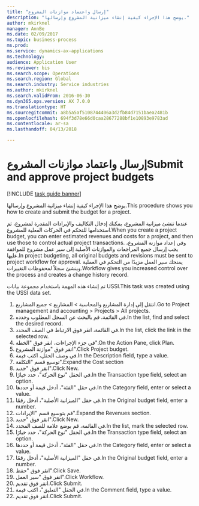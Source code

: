 ```yaml
--- 
title: "إرسال واعتماد موازنات المشروع‬"
description: "يوضح هذا الإجراء كيفية إنشاء ميزانية المشروع وإرسالها."
author: mkirknel
manager: AnnBe
ms.date: 02/09/2017
ms.topic: business-process
ms.prod: 
ms.service: dynamics-ax-applications
ms.technology: 
audience: Application User
ms.reviewer: bis
ms.search.scope: Operations
ms.search.region: Global
ms.search.industry: Service industries
ms.author: mkirknel
ms.search.validFrom: 2016-06-30
ms.dyn365.ops.version: AX 7.0.0
ms.translationtype: HT
ms.sourcegitcommit: a8b5a5af5108744406a3d2fb84d7151baea2481b
ms.openlocfilehash: 694f3d78e66d0caa28677288bf1e10893e9783ad
ms.contentlocale: ar-sa
ms.lasthandoff: 04/13/2018

---
```

# <a name="submit-and-approve-project-budgets"></a><span data-ttu-id="b5150-103">إرسال واعتماد موازنات المشروع‬</span><span class="sxs-lookup"><span data-stu-id="b5150-103">Submit and approve project budgets</span></span>

[!INCLUDE [task guide banner](../../includes/task-guide-banner.md)]

<span data-ttu-id="b5150-104">يوضح هذا الإجراء كيفية إنشاء ميزانية المشروع وإرسالها.</span><span class="sxs-lookup"><span data-stu-id="b5150-104">This procedure shows you how to create and submit the budget for a project.</span></span> 

<span data-ttu-id="b5150-105">عندما تنشئ ميزانية المشروع، يمكنك إدخال التكاليف والإيرادات المقدرة لمشروع، ثم استخدامها للتحكم في الحركات الفعلية للمشروع.</span><span class="sxs-lookup"><span data-stu-id="b5150-105">When you create a project budget, you can enter estimated revenues and costs for a project, and then use those to control actual project transactions.</span></span> <span data-ttu-id="b5150-106">وفي إعداد موازنة المشروع، يجب إرسال جميع المراجعات والموازنات الأصلية إلى سير عمل مشروع للموافقة عليها.</span><span class="sxs-lookup"><span data-stu-id="b5150-106">In project budgeting, all original budgets and revisions must be sent to project workflow for approval.</span></span> <span data-ttu-id="b5150-107">يمنحك سير العمل مزيدًا من التحكم في العملية وينشئ سجلاً لمحفوظات التغييرات.</span><span class="sxs-lookup"><span data-stu-id="b5150-107">Workflow gives you increased control over the process and creates a change history record.</span></span>

<span data-ttu-id="b5150-108">تم إنشاء هذه المهمة باستخدام مجموعة بيانات USSI.</span><span class="sxs-lookup"><span data-stu-id="b5150-108">This task was created using the USSI data set.</span></span>

1. <span data-ttu-id="b5150-109">انتقل إلى إدارة المشاريع والمحاسبة > المشاريع > جميع المشاريع.</span><span class="sxs-lookup"><span data-stu-id="b5150-109">Go to Project management and accounting > Projects > All projects.</span></span>
2. <span data-ttu-id="b5150-110">في القائمة، قم بالبحث عن السجل المطلوب وحدده.</span><span class="sxs-lookup"><span data-stu-id="b5150-110">In the list, find and select the desired record.</span></span>
3. <span data-ttu-id="b5150-111">في القائمة، انقر فوق الارتباط في الصف المحدد.</span><span class="sxs-lookup"><span data-stu-id="b5150-111">In the list, click the link in the selected row.</span></span>
4. <span data-ttu-id="b5150-112">في جزء الإجراءات، انقر فوق "الخطة".</span><span class="sxs-lookup"><span data-stu-id="b5150-112">On the Action Pane, click Plan.</span></span>
5. <span data-ttu-id="b5150-113">انقر فوق "موازنة المشروع".</span><span class="sxs-lookup"><span data-stu-id="b5150-113">Click Project budget.</span></span>
6. <span data-ttu-id="b5150-114">في وصف الحقل، اكتب قيمة.</span><span class="sxs-lookup"><span data-stu-id="b5150-114">In the Description field, type a value.</span></span>
7. <span data-ttu-id="b5150-115">توسيع قسم "التكلفة".</span><span class="sxs-lookup"><span data-stu-id="b5150-115">Expand the Cost section</span></span>
8. <span data-ttu-id="b5150-116">انقر فوق "جديد".</span><span class="sxs-lookup"><span data-stu-id="b5150-116">Click New.</span></span>
9. <span data-ttu-id="b5150-117">في الحقل "نوع الحركة"، حدد خيارًا.</span><span class="sxs-lookup"><span data-stu-id="b5150-117">In the Transaction type field, select an option.</span></span>
10. <span data-ttu-id="b5150-118">في حقل "الفئة"، أدخل قيمة أو حددها.</span><span class="sxs-lookup"><span data-stu-id="b5150-118">In the Category field, enter or select a value.</span></span>
11. <span data-ttu-id="b5150-119">في حقل "الميزانية الأصلية"، أدخل رقمًا.</span><span class="sxs-lookup"><span data-stu-id="b5150-119">In the Original budget field, enter a number.</span></span>
12. <span data-ttu-id="b5150-120">قم بتوسيع قسم "الإيرادات‬".</span><span class="sxs-lookup"><span data-stu-id="b5150-120">Expand the Revenues section.</span></span>
13. <span data-ttu-id="b5150-121">انقر فوق "جديد".</span><span class="sxs-lookup"><span data-stu-id="b5150-121">Click New.</span></span>
14. <span data-ttu-id="b5150-122">في القائمة، قم بوضع علامة للصف المحدد.</span><span class="sxs-lookup"><span data-stu-id="b5150-122">In the list, mark the selected row.</span></span>
15. <span data-ttu-id="b5150-123">في الحقل "نوع الحركة"، حدد خيارًا.</span><span class="sxs-lookup"><span data-stu-id="b5150-123">In the Transaction type field, select an option.</span></span>
16. <span data-ttu-id="b5150-124">في حقل "الفئة"، أدخل قيمة أو حددها.</span><span class="sxs-lookup"><span data-stu-id="b5150-124">In the Category field, enter or select a value.</span></span>
17. <span data-ttu-id="b5150-125">في حقل "الميزانية الأصلية"، أدخل رقمًا.</span><span class="sxs-lookup"><span data-stu-id="b5150-125">In the Original budget field, enter a number.</span></span>
18. <span data-ttu-id="b5150-126">انقر فوق "حفظ".</span><span class="sxs-lookup"><span data-stu-id="b5150-126">Click Save.</span></span>
19. <span data-ttu-id="b5150-127">انقر فوق "سير العمل".</span><span class="sxs-lookup"><span data-stu-id="b5150-127">Click Workflow.</span></span>
20. <span data-ttu-id="b5150-128">انقر فوق تقديم.</span><span class="sxs-lookup"><span data-stu-id="b5150-128">Click Submit.</span></span>
21. <span data-ttu-id="b5150-129">في الحقل "التعليق"، اكتب قيمة.</span><span class="sxs-lookup"><span data-stu-id="b5150-129">In the Comment field, type a value.</span></span>
22. <span data-ttu-id="b5150-130">انقر فوق تقديم.</span><span class="sxs-lookup"><span data-stu-id="b5150-130">Click Submit.</span></span>


